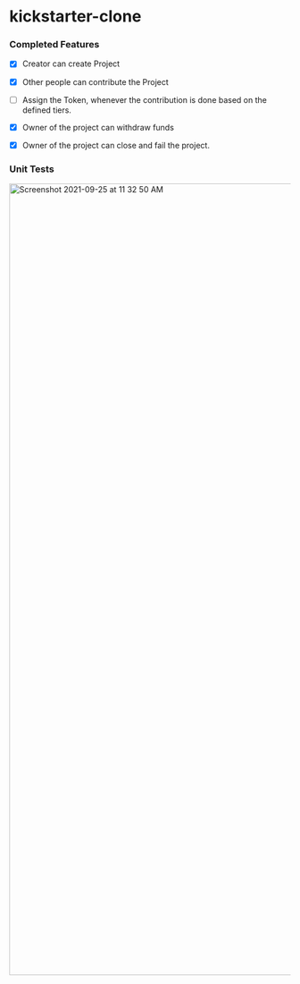 # kickstarter-clone

### Completed Features

- [X] Creator can create Project 
- [X] Other people can contribute the Project
- [ ] Assign the Token, whenever the contribution is done based on the defined tiers.
- [X] Owner of the project can withdraw funds
- [X] Owner of the project can close and fail the project.


### Unit Tests
<img width="1416" alt="Screenshot 2021-09-25 at 11 32 50 AM" src="https://user-images.githubusercontent.com/3982352/134760461-074a5c5a-005e-46d7-aa9f-aaec15500ea8.png">
